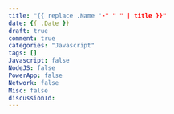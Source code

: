 ```yaml
---
title: "{{ replace .Name "-" " " | title }}"
date: {{ .Date }}
draft: true
comment: true
categories: "Javascript"
tags: []
Javascript: false
NodeJS: false
PowerApp: false
Network: false
Misc: false
discussionId:
---
```


